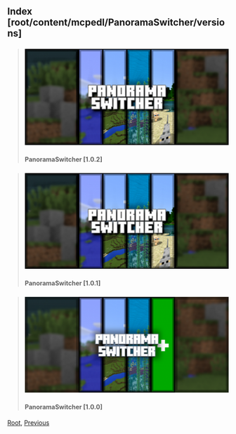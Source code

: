 
## Index [root/content/mcpedl/PanoramaSwitcher/versions]
> ### [![PanoramaSwitcher](././102/upload/panorama-switcher_1.png)](./102)
> #### PanoramaSwitcher [1.0.2]

> ### [![PanoramaSwitcher](././101/upload/panorama-switcher_1.png)](./101)
> #### PanoramaSwitcher [1.0.1]

> ### [![PanoramaSwitcher](././100/upload/panorama-switcher_1.png)](./100)
> #### PanoramaSwitcher [1.0.0]

[Root](/), [Previous](./)
